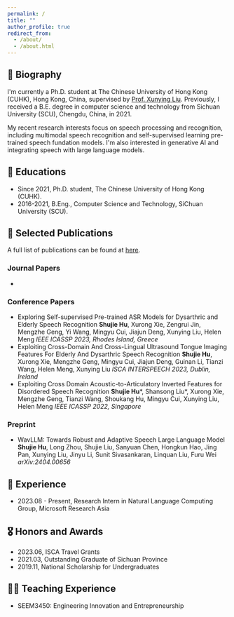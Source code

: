 ```yaml
---
permalink: /
title: ""
author_profile: true
redirect_from: 
  - /about/
  - /about.html
---
```


## 💬 Biography
I'm currently a Ph.D. student at The Chinese University of Hong Kong (CUHK), Hong Kong, China, supervised by [Prof. Xunying Liu](https://www.se.cuhk.edu.hk/people/academic-staff/prof-liu-xunying/). Previously, I received a B.E. degree in computer science and technology from Sichuan University (SCU), Chengdu, China, in 2021.

My recent research interests focus on speech processing and recognition, including multimodal speech recognition and self-supervised learning pre-trained speech fundation models. I'm also interested in generative AI and integrating speech with large language models.

## 📖 Educations
- Since 2021, Ph.D. student, The Chinese University of Hong Kong (CUHK).
- 2016-2021, B.Eng., Computer Science and Technology, SiChuan University (SCU).

## 📝 Selected Publications
A full list of publications can be found at [here](https://scholar.google.com/citations?user=zyk30CYAAAAJ&hl=zh-CN).

### Journal Papers
- 

### Conference Papers
- Exploring Self-supervised Pre-trained ASR Models for Dysarthric and Elderly Speech Recognition
**Shujie Hu**, Xurong Xie, Zengrui Jin, Mengzhe Geng, Yi Wang, Mingyu Cui, Jiajun Deng, Xunying Liu, Helen Meng
*IEEE ICASSP 2023, Rhodes Island, Greece*
- Exploiting Cross-Domain And Cross-Lingual Ultrasound Tongue Imaging Features For Elderly And Dysarthric Speech Recognition
**Shujie Hu**, Xurong Xie, Mengzhe Geng, Mingyu Cui, Jiajun Deng, Guinan Li, Tianzi Wang, Helen Meng, Xunying Liu
*ISCA INTERSPEECH 2023, Dublin, Ireland*
- Exploiting Cross Domain Acoustic-to-Articulatory Inverted Features for Disordered Speech Recognition
**Shujie Hu***, Shansong Liu*, Xurong Xie, Mengzhe Geng, Tianzi Wang, Shoukang Hu, Mingyu Cui, Xunying Liu, Helen Meng
*IEEE ICASSP 2022, Singapore*

### Preprint
- WavLLM: Towards Robust and Adaptive Speech Large Language Model
**Shujie Hu**, Long Zhou, Shujie Liu, Sanyuan Chen, Hongkun Hao, Jing Pan, Xunying Liu, Jinyu Li, Sunit Sivasankaran, Linquan Liu, Furu Wei
*arXiv:2404.00656*

## 💼 Experience
- 2023.08 - Present, Research Intern in Natural Language Computing Group, Microsoft Research Asia

## 🎖 Honors and Awards
- 2023.06, ISCA Travel Grants
- 2021.03, Outstanding Graduate of Sichuan Province
- 2019.11, National Scholarship for Undergraduates

## 🧑‍🏫 Teaching Experience
- SEEM3450: Engineering Innovation and Entrepreneurship
